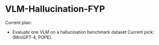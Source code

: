 # VLM-Hallucination-FYP

Current plan:
- Evaluate one VLM on a hallucination benchmark dataset
    Current pick: (MiniGPT-4, POPE).
